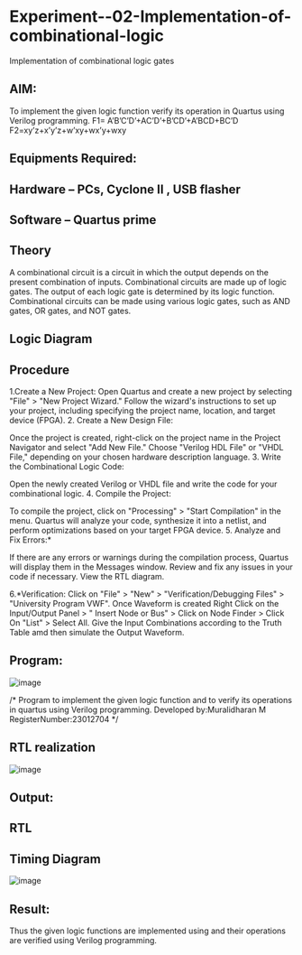 # Experiment--02-Implementation-of-combinational-logic
Implementation of combinational logic gates
 
## AIM:
To implement the given logic function verify its operation in Quartus using Verilog programming.
 F1= A’B’C’D’+AC’D’+B’CD’+A’BCD+BC’D
F2=xy’z+x’y’z+w’xy+wx’y+wxy
 
 
 
## Equipments Required:
## Hardware – PCs, Cyclone II , USB flasher
## Software – Quartus prime


## Theory
A combinational circuit is a circuit in which the output depends on the present combination of inputs. Combinational circuits are made up of logic gates. The output of each logic gate is determined by its logic function. Combinational circuits can be made using various logic gates, such as AND gates, OR gates, and NOT gates.
 

## Logic Diagram
## Procedure
1.Create a New Project:
Open Quartus and create a new project by selecting "File" > "New Project Wizard." Follow the wizard's instructions to set up your project, including specifying the project name, location, and target device (FPGA). 2. Create a New Design File:

Once the project is created, right-click on the project name in the Project Navigator and select "Add New File." Choose "Verilog HDL File" or "VHDL File," depending on your chosen hardware description language. 3. Write the Combinational Logic Code:

Open the newly created Verilog or VHDL file and write the code for your combinational logic. 4. Compile the Project:

To compile the project, click on "Processing" > "Start Compilation" in the menu. Quartus will analyze your code, synthesize it into a netlist, and perform optimizations based on your target FPGA device. 5. Analyze and Fix Errors:*

If there are any errors or warnings during the compilation process, Quartus will display them in the Messages window. Review and fix any issues in your code if necessary. View the RTL diagram.

6.*Verification:
Click on "File" > "New" > "Verification/Debugging Files" > "University Program VWF". Once Waveform is created Right Click on the Input/Output Panel > " Insert Node or Bus" > Click on Node Finder > Click On "List" > Select All. Give the Input Combinations according to the Truth Table amd then simulate the Output Waveform.
## Program:



![image](https://github.com/vasanthkumarch/Experiment--02-Implementation-of-combinational-logic-/assets/147473403/1a1dd22a-9798-435e-a454-4f07b776dc4d)





/*
Program to implement the given logic function and to verify its operations in quartus using Verilog programming.
Developed by:Muralidharan M
RegisterNumber:23012704
*/
## RTL realization



![image](https://github.com/vasanthkumarch/Experiment--02-Implementation-of-combinational-logic-/assets/147473403/451c0167-8247-4063-906d-e8030e2b7749)






## Output:
## RTL
## Timing Diagram



![image](https://github.com/vasanthkumarch/Experiment--02-Implementation-of-combinational-logic-/assets/147473403/4385b4e5-5f22-4e55-8d6c-05d11ed55e59)





## Result:
Thus the given logic functions are implemented using  and their operations are verified using Verilog programming.

